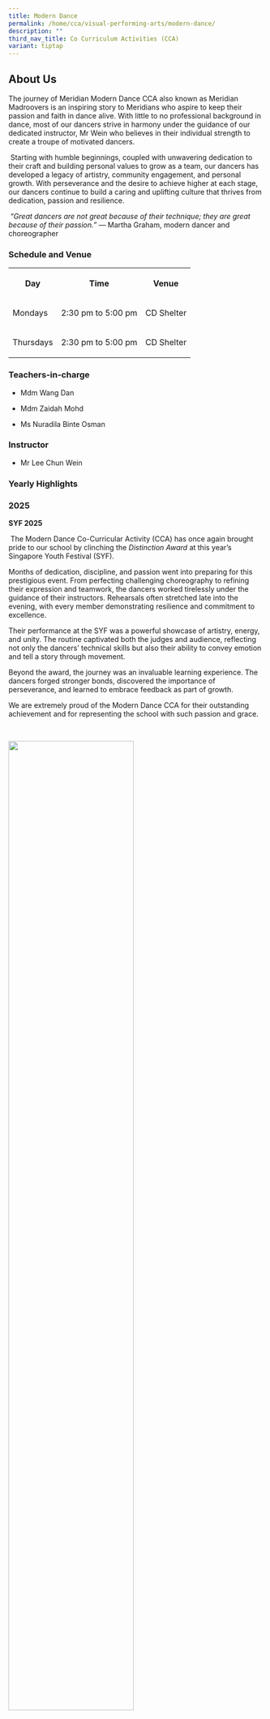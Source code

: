 ```yaml
---
title: Modern Dance
permalink: /home/cca/visual-performing-arts/modern-dance/
description: ""
third_nav_title: Co Curriculum Activities (CCA)
variant: tiptap
---
```

<h2>About Us</h2>
<p>The journey of Meridian Modern Dance CCA also known as Meridian Madroovers
is an inspiring story to Meridians who aspire to keep their passion and
faith in dance alive. With little to no professional background in dance,
most of our dancers strive in harmony under the guidance of our dedicated
instructor, Mr Wein who believes in their individual strength to create
a troupe of motivated dancers.</p>
<p>&nbsp;Starting with humble beginnings, coupled with unwavering dedication
to their craft and building personal values to grow as a team, our dancers
has developed a legacy of artistry, community engagement, and personal
growth. With perseverance and the desire to achieve higher at each stage,
our dancers continue to build a caring and uplifting culture that thrives
from dedication, passion and resilience.</p>
<p>&nbsp;“<em>Great dancers are not great because of their technique; they are great because of their passion.”</em> —
Martha Graham, modern dancer and choreographer</p>
<h3>Schedule and Venue</h3>
<table style="minWidth: 75px">
<colgroup>
<col>
<col>
<col>
</colgroup>
<tbody>
<tr>
<th rowspan="1" colspan="1">
<p>Day</p>
</th>
<th rowspan="1" colspan="1">
<p>Time</p>
</th>
<th rowspan="1" colspan="1">
<p>Venue</p>
</th>
</tr>
<tr>
<td rowspan="1" colspan="1">
<p>Mondays</p>
</td>
<td rowspan="1" colspan="1">
<p>2:30 pm to 5:00 pm</p>
</td>
<td rowspan="1" colspan="1">
<p>CD Shelter</p>
</td>
</tr>
<tr>
<td rowspan="1" colspan="1">
<p>Thursdays</p>
</td>
<td rowspan="1" colspan="1">
<p>2:30 pm to 5:00 pm</p>
</td>
<td rowspan="1" colspan="1">
<p>CD Shelter</p>
</td>
</tr>
</tbody>
</table>
<h3>Teachers-in-charge</h3>
<ul data-tight="true" class="tight">
<li>
<p>Mdm Wang Dan</p>
</li>
<li>
<p>Mdm Zaidah Mohd</p>
</li>
<li>
<p>Ms Nuradila Binte Osman</p>
</li>
</ul>
<h3>Instructor</h3>
<ul data-tight="true" class="tight">
<li>
<p>Mr Lee Chun Wein</p>
</li>
</ul>
<h3>Yearly Highlights</h3>
<h3>2025</h3>
<p><strong>SYF 2025</strong>
</p>
<p>&nbsp;The Modern Dance Co-Curricular Activity (CCA) has once again brought
pride to our school by clinching the <em>Distinction Award</em> at this year’s
Singapore Youth Festival (SYF).</p>
<p>Months of dedication, discipline, and passion went into preparing for
this prestigious event. From perfecting challenging choreography to refining
their expression and teamwork, the dancers worked tirelessly under the
guidance of their instructors. Rehearsals often stretched late into the
evening, with every member demonstrating resilience and commitment to excellence.</p>
<p>Their performance at the SYF was a powerful showcase of artistry, energy,
and unity. The routine captivated both the judges and audience, reflecting
not only the dancers’ technical skills but also their ability to convey
emotion and tell a story through movement.</p>
<p>Beyond the award, the journey was an invaluable learning experience. The
dancers forged stronger bonds, discovered the importance of perseverance,
and learned to embrace feedback as part of growth.</p>
<p>We are extremely proud of the Modern Dance CCA for their outstanding achievement
and for representing the school with such passion and grace.</p>
<p>&nbsp;</p>
<div class="isomer-image-wrapper">
<img style="width: 70%;" height="auto" width="100%" alt="" src="/images/CCA/Modern Dance 2024/Picture1_jpg.png">
</div>
<h3>2024</h3>
<p><strong>World Supremacy Battlegrounds Singapore Vol. 4</strong>
</p>
<p><strong>&nbsp;</strong>It’s a Platinum Award for our Modern Dance crew
in the recent WSB competition after months of teamwork and relentless pursuit
of excellence. This prestigious stage provided our dancers with the opportunity
to develop stage confidence and collaborative skills while working to achieve
common artistic goals.</p>
<div class="isomer-image-wrapper">
<img style="width: 70%;" height="auto" width="100%" alt="" src="/images/CCA/Modern Dance 2024/Picture1.jpg">
</div>
<p><strong>MSS Go Green 2024</strong>
</p>
<p>Our Madroovers covered a rendition of ‘This Is How We Do It’ by Mondell
Jordan x ‘Finesse’ by Bruno Mars for MSS Go-Green Day. Choreographed by
our creative instructor, Mr Wein, the dance number aims to promote sustainability
efforts.&nbsp;&nbsp;</p>
<div class="isomer-image-wrapper">
<img style="width: 70%;" height="auto" width="100%" alt="" src="/images/CCA/Modern Dance 2024/modern_dance_pic_1.jpg">
</div>
<p></p>
<p></p>
<div class="isomer-image-wrapper">
<img style="width: 70%;" height="auto" width="100%" alt="" src="/images/CCA/Modern Dance 2024/modern_dance_pic_2.jpg">
</div>
<p></p>
<div class="isomer-image-wrapper">
<img style="width: 70%;" height="auto" width="100%" alt="" src="/images/CCA/Modern Dance 2024/modern_dance_pic_3.jpg">
</div>
<p></p>
<p><strong>Open Stage Dance Competition 2024</strong>
</p>
<p><strong>&nbsp;</strong>In April, our enthusiastic dancers took part in
the Open Stage Competition- Harmony in Motion presented by Tampines Central
CC and Passion Arts. Their energetic performance blew the crowd gathered
at Our Tampines Hub who danced and cheered along to the number. As we move
forward, our dancers will take on a bigger stage, a new crowd with yet
another flaming performance</p>
<div class="isomer-image-wrapper">
<img style="width: 70%;" height="auto" width="100%" alt="" src="/images/CCA/Modern Dance 2024/modern_dance_pic_4.jpg">
</div>
<p></p>
<div class="isomer-image-wrapper">
<img style="width: 70%;" height="auto" width="100%" alt="" src="/images/CCA/Modern Dance 2024/modern_dance_pic_5.png">
</div>
<p></p>
<div class="isomer-image-wrapper">
<img style="width: 70%;" height="auto" width="100%" alt="" src="/images/CCA/Modern Dance 2024/modern_dance_pic_6.jpg">
</div>
<ul>
<li>
<p><strong>2023</strong>
</p>
<ul data-tight="true" class="tight">
<li>
<p>SYF Arts Presentation 2021 - Certificate of Distinction</p>
</li>
<li>
<p>Participate in Super 24 Dance Competition 2023</p>
</li>
<li>
<p>Participate in WSB Singapore Dance Competition 2023</p>
</li>
<li>
<p>School Performances: Chinese New Year Concert, National Day Concert</p>
</li>
</ul>
</li>
</ul>
<div class="isomer-image-wrapper">
<img style="width: 70%;" height="auto" width="100%" alt="" src="/images/CCA/Modern Dance 2024/dance_2023_01.jpg">
</div>
<ul>
<li>
<p><strong>2022</strong>
</p>
<ul>
<li>
<p>Top 3 Winner of the GetActive! Singapore Workout 2022 School Competition</p>
</li>
<li>
<p>Participated in the Super 24 Secondary School Exhibition 2022</p>
</li>
<li>
<p>School Performance: Chinese New Year Celebration, National Day Concert</p>
</li>
</ul>
</li>
</ul>
<div class="isomer-image-wrapper">
<img style="width: 70%;" height="auto" width="100%" alt="" src="/images/CCA/Modern Dance 2024/dance_2022_02.jpg">
</div>
<p></p>
<div class="isomer-image-wrapper">
<img style="width: 70%;" height="auto" width="100%" alt="" src="/images/CCA/Modern Dance 2024/dance_2022_01.jpg">
</div>
<ul>
<li>
<p><strong>2021</strong>
</p>
<ul data-tight="true" class="tight">
<li>
<p>SYF Arts Presentation 2021 – Certificate of Distinction</p>
</li>
<li>
<p>Top 3 Winner of the GetActive! Singapore Workout 2021 School Competition</p>
</li>
<li>
<p>School Performance: Chinese New Year Celebration, Performing Arts SYF
Presentation, Speech Day Concert</p>
</li>
</ul>
<p></p>
<div class="isomer-image-wrapper">
<img style="width: 70%;" height="auto" width="100%" alt="" src="/images/CCA/Modern Dance 2024/dance_2021_01.jpg">
</div>
</li>
</ul>
<h3>Our CCA Experience</h3>
<p><em>Being in a dance CCA taught me the importance of communication. By participating in prestigious competitions such as WSB and S24, I learnt that voicing out my thoughts about the performance help us understand each other better, foster good friendship and strong ties.</em>
</p>
<p><strong>– Sylvia Kang (3E1,2024)</strong>
</p>
<p><em>As the Chairperson of Madroovers, I am blessed to learn and grow under the guidance of my Coach, Mr Wein and the teachers. I am grateful to be given the opportunities to lead and serve the CCA. Throughout my three years in modern dance, I learn the importance of building a good relationship with my fellow juniors and seniors.</em>
</p>
<p><strong>– Abilene Buthor (3A1,2024)</strong>
</p>
<p></p>
